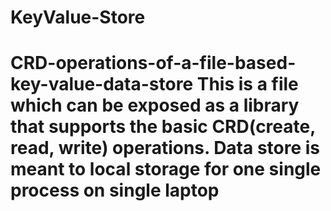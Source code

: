 # KeyValue-Store
# CRD-operations-of-a-file-based-key-value-data-store This is a file which can be exposed as a library that supports the basic CRD(create, read, write) operations. Data store is meant to local storage for one single process on single laptop
